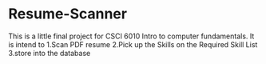 # Resume-Scanner
This is a little final project for CSCI 6010 Intro to computer fundamentals. It is intend to 1.Scan PDF resume 2.Pick up the Skills on the Required Skill List 3.store into the database 
